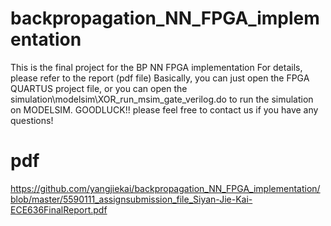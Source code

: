 # backpropagation_NN_FPGA_implementation
This is the final project for the BP NN FPGA implementation 
For details, please refer to the report (pdf file)
Basically, you can just open the FPGA QUARTUS project file, or you can 
open the simulation\modelsim\XOR_run_msim_gate_verilog.do to run the simulation on 
MODELSIM. GOODLUCK!! please feel free to contact us if you have any questions!
# pdf 
https://github.com/yangjiekai/backpropagation_NN_FPGA_implementation/blob/master/5590111_assignsubmission_file_Siyan-Jie-Kai-ECE636FinalReport.pdf


